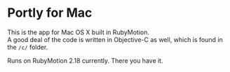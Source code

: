 Portly for Mac
==============

This is the app for Mac OS X built in RubyMotion.  
A good deal of the code is written in Objective-C as well, 
which is found in the `/c/` folder.

Runs on RubyMotion 2.18 currently. There you have it. 
